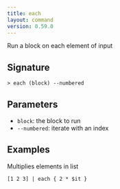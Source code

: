 ```yaml
---
title: each
layout: command
version: 0.59.0
---
```


Run a block on each element of input

## Signature

```> each (block) --numbered```

## Parameters

 -  `block`: the block to run
 -  `--numbered`: iterate with an index

## Examples

Multiplies elements in list
```shell
[1 2 3] | each { 2 * $it }
```

